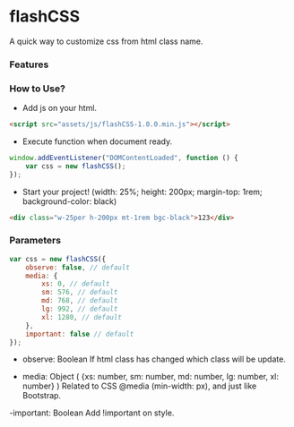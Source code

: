 # flashCSS
A quick way to customize css from html class name.


### Features


### How to Use?
- Add js on your html.
```html
<script src="assets/js/flashCSS-1.0.0.min.js"></script>
```

- Execute function when document ready.
```javascript
window.addEventListener("DOMContentLoaded", function () {
	var css = new flashCSS();
});
```

- Start your project!
(width: 25%; height: 200px; margin-top: 1rem; background-color: black)
```html
<div class="w-25per h-200px mt-1rem bgc-black">123</div>
```

### Parameters
```javascript
var css = new flashCSS({
	observe: false, // default
	media: {
		xs: 0, // default
		sm: 576, // default
		md: 768, // default
		lg: 992, // default
		xl: 1280, // default
	},
	important: false // default
});
```
- observe: Boolean
If html class has changed which class will be update.

- media: Object ( {xs: number, sm: number, md: number, lg: number, xl: number} )
Related to CSS @media (min-width: px), and just like Bootstrap.

-important: Boolean
Add !important on style.









